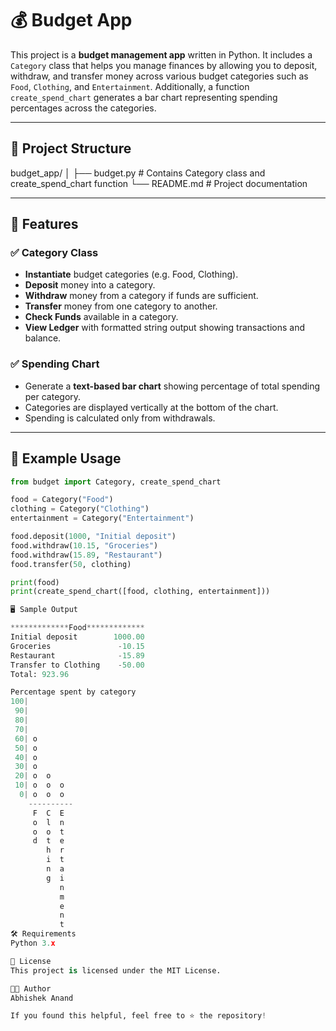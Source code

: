 # 💰 Budget App

This project is a **budget management app** written in Python. It includes a `Category` class that helps you manage finances by allowing you to deposit, withdraw, and transfer money across various budget categories such as `Food`, `Clothing`, and `Entertainment`. Additionally, a function `create_spend_chart` generates a bar chart representing spending percentages across the categories.

---

## 📂 Project Structure

budget_app/
│
├── budget.py # Contains Category class and create_spend_chart function
└── README.md # Project documentation

---

## 🧠 Features

### ✅ Category Class
- **Instantiate** budget categories (e.g. Food, Clothing).
- **Deposit** money into a category.
- **Withdraw** money from a category if funds are sufficient.
- **Transfer** money from one category to another.
- **Check Funds** available in a category.
- **View Ledger** with formatted string output showing transactions and balance.

### ✅ Spending Chart
- Generate a **text-based bar chart** showing percentage of total spending per category.
- Categories are displayed vertically at the bottom of the chart.
- Spending is calculated only from withdrawals.

---

## 📘 Example Usage

```python
from budget import Category, create_spend_chart

food = Category("Food")
clothing = Category("Clothing")
entertainment = Category("Entertainment")

food.deposit(1000, "Initial deposit")
food.withdraw(10.15, "Groceries")
food.withdraw(15.89, "Restaurant")
food.transfer(50, clothing)

print(food)
print(create_spend_chart([food, clothing, entertainment]))

🖥️ Sample Output

*************Food*************
Initial deposit        1000.00
Groceries               -10.15
Restaurant              -15.89
Transfer to Clothing    -50.00
Total: 923.96

Percentage spent by category
100|          
 90|          
 80|          
 70|          
 60| o        
 50| o        
 40| o        
 30| o        
 20| o  o     
 10| o  o  o  
  0| o  o  o  
    ----------
     F  C  E  
     o  l  n  
     o  o  t  
     d  t  e  
        h  r  
        i  t  
        n  a  
        g  i  
           n  
           m  
           e  
           n  
           t  
🛠️ Requirements
Python 3.x

📄 License
This project is licensed under the MIT License.

👨‍💻 Author
Abhishek Anand

If you found this helpful, feel free to ⭐ the repository!